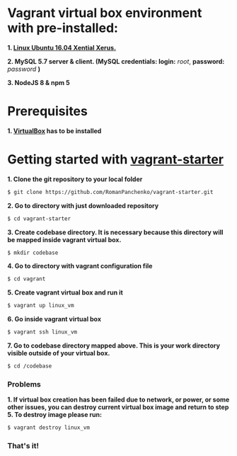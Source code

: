 # Vagrant virtual box environment with pre-installed:
**1. [Linux Ubuntu 16.04 Xential Xerus.](https://app.vagrantup.com/ubuntu/boxes/xenial64)**

**2. MySQL 5.7 server & client. (MySQL credentials: login:** *root*, **password:** *password* **)**

**3. NodeJS 8 & npm 5**

# Prerequisites
**1. [VirtualBox](https://www.virtualbox.org/) has to be installed**
# Getting started with [vagrant-starter](https://github.com/RomanPanchenko/vagrant-starter)
**1. Clone the git repository to your local folder**
```sh
$ git clone https://github.com/RomanPanchenko/vagrant-starter.git
```
**2. Go to directory with just downloaded repository**
```sh
$ cd vagrant-starter
```
**3. Create codebase directory. It is necessary because this directory will be mapped inside vagrant virtual box.**
```sh
$ mkdir codebase
```
**4. Go to directory with vagrant configuration file**
```sh
$ cd vagrant
```
**5. Create vagrant virtual box and run it**
```sh
$ vagrant up linux_vm
```
**6. Go inside vagrant virtual box**
```sh
$ vagrant ssh linux_vm
```
**7. Go to codebase directory mapped above. This is your work directory visible outside of your virtual box.**
```sh
$ cd /codebase
```
### Problems
**1. If virtual box creation has been failed due to network, or power, or some other issues, you can destroy current virtual box image and return to step 5. To destroy image please run:**
```sh
$ vagrant destroy linux_vm
```
### That's it!